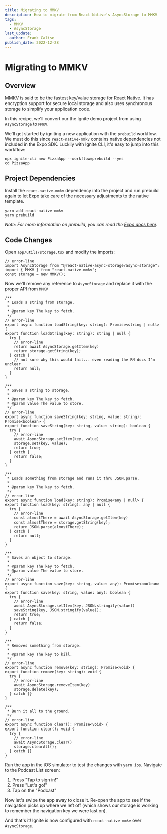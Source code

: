 ```yaml
---
title: Migrating to MMKV
description: How to migrate from React Native's AsyncStorage to MMKV
tags:
  - MMKV
  - AsyncStorage
last_update:
  author: Frank Calise
publish_date: 2022-12-28
---
```


# Migrating to MMKV

## Overview

[MMKV](https://github.com/mrousavy/react-native-mmkv) is said to be the fastest key/value storage for React Native. It has encryption support for secure local storage and also uses synchronous storage to simplify your application code.

In this recipe, we'll convert our the Ignite demo project from using `AsyncStorage` to `MMKV`.

We'll get started by igniting a new application with the `prebuild` workflow. We must do this since `react-native-mmkv` contains native dependencies not included in the Expo SDK. Luckily with Ignite CLI, it's easy to jump into this workflow:

```nodejs
npx ignite-cli new PizzaApp --workflow=prebuild --yes
cd PizzaApp
```

## Project Dependencies

Install the `react-native-mmkv` dependency into the project and run prebuild again to let Expo take care of the necessary adjustments to the native template.

```nodejs
yarn add react-native-mmkv
yarn prebuild
```

_Note: For more information on prebuild, you can read the [Expo docs here](https://docs.expo.dev/workflow/prebuild/)._

## Code Changes

Open `app/utils/storage.tsx` and modify the imports:

```tsx
// error-line
import AsyncStorage from "@react-native-async-storage/async-storage";
import { MMKV } from "react-native-mmkv";
const storage = new MMKV();
```

Now we'll remove any reference to `AsyncStorage` and replace it with the proper API from `MMKV`

```tsx
/**
 * Loads a string from storage.
 *
 * @param key The key to fetch.
 */
// error-line
export async function loadString(key: string): Promise<string | null> {
export function loadString(key: string): string | null {
  try {
    // error-line
    return await AsyncStorage.getItem(key)
    return storage.getString(key);
  } catch {
    // not sure why this would fail... even reading the RN docs I'm unclear
    return null;
  }
}

/**
 * Saves a string to storage.
 *
 * @param key The key to fetch.
 * @param value The value to store.
 */
// error-line
export async function saveString(key: string, value: string): Promise<boolean> {
export function saveString(key: string, value: string): boolean {
  try {
    // error-line
    await AsyncStorage.setItem(key, value)
    storage.set(key, value);
    return true;
  } catch {
    return false;
  }
}

/**
 * Loads something from storage and runs it thru JSON.parse.
 *
 * @param key The key to fetch.
 */
// error-line
export async function load(key: string): Promise<any | null> {
export function load(key: string): any | null {
  try {
    // error-line
    const almostThere = await AsyncStorage.getItem(key)
    const almostThere = storage.getString(key);
    return JSON.parse(almostThere);
  } catch {
    return null;
  }
}

/**
 * Saves an object to storage.
 *
 * @param key The key to fetch.
 * @param value The value to store.
 */
// error-line
export async function save(key: string, value: any): Promise<boolean> {
export function save(key: string, value: any): boolean {
  try {
    // error-line
    await AsyncStorage.setItem(key, JSON.stringify(value))
    saveString(key, JSON.stringify(value));
    return true;
  } catch {
    return false;
  }
}

/**
 * Removes something from storage.
 *
 * @param key The key to kill.
 */
// error-line
export async function remove(key: string): Promise<void> {
export function remove(key: string): void {
  try {
    // error-line
    await AsyncStorage.removeItem(key)
    storage.delete(key);
  } catch {}
}

/**
 * Burn it all to the ground.
 */
// error-line
export async function clear(): Promise<void> {
export function clear(): void {
  try {
    // error-line
    await AsyncStorage.clear()
    storage.clearAll();
  } catch {}
}
```

Run the app in the iOS simulator to test the changes with `yarn ios`. Navigate to the Podcast List screen:

1. Press "Tap to sign in!"
2. Press "Let's go!"
3. Tap on the "Podcast"

Now let's swipe the app away to close it. Re-open the app to see if the navigation picks up where we left off (which shows our storage is working to remember the navigation key we were last on).

And that's it! Ignite is now configured with `react-native-mmkv` over `AsyncStorage`.
